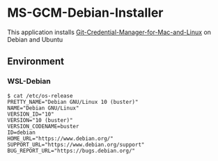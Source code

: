 # MS-GCM-Debian-Installer

This application installs [Git-Credential-Manager-for-Mac-and-Linux](https://github.com/microsoft/Git-Credential-Manager-for-Mac-and-Linux) on Debian and Ubuntu

## Environment

### WSL-Debian

```bash:wsl-debian-environmet
$ cat /etc/os-release
PRETTY_NAME="Debian GNU/Linux 10 (buster)"
NAME="Debian GNU/Linux"
VERSION_ID="10"
VERSION="10 (buster)"
VERSION_CODENAME=buster
ID=debian
HOME_URL="https://www.debian.org/"
SUPPORT_URL="https://www.debian.org/support"
BUG_REPORT_URL="https://bugs.debian.org/"
```
